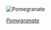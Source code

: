 
![Pomegranate](https://upload.wikimedia.org/wikipedia/commons/thumb/5/51/Pomegranate_%28opened%29.jpg/750px-Pomegranate_%28opened%29.jpg)

*[Pomegranate](https://wikipedia.org/wiki/File:Pomegranate_(opened).jpg)*
